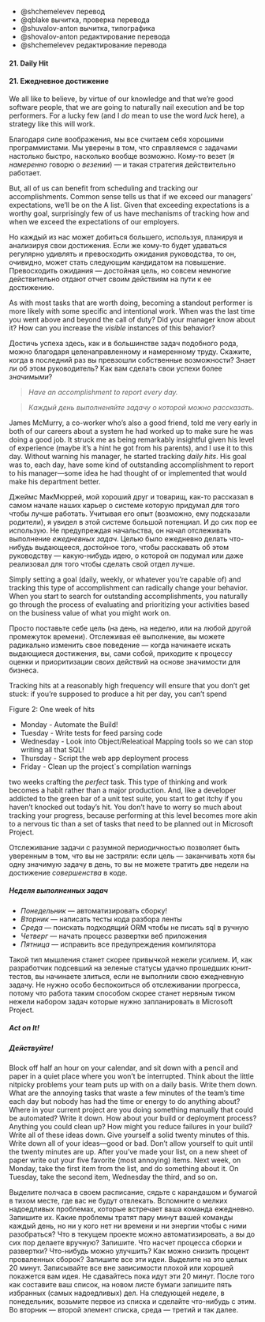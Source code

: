 - @shchemelevev перевод
- @qblake вычитка, проверка перевода
- @shuvalov-anton вычитка, типографика
- @shovalov-anton редактирование перевода
- @shchemelevev редактирование перевода

#### 21. Daily Hit
#### 21. Ежедневное достижение



We all like to believe, by virtue of our knowledge and that we’re good software 
people, that we are going to naturally nail execution and be top performers. 
For a lucky few (and I _do_ mean to use the word _luck_ here), a strategy like 
this will work.

Благодаря силе воображения, мы все считаем себя хорошими программистами.
Мы уверены в том, что справляемся с задачами настолько быстро, насколько вообще 
возможно. Кому-то везет (я _намеренно_ говорю о _везении_) — и такая стратегия 
действительно работает.


But, all of us can benefit from scheduling and tracking our accomplishments. 
Common sense tells us that if we exceed our managers’ expectations, we’ll be on 
the A list. Given that exceeding expectations is a worthy goal, surprisingly 
few of us have mechanisms of tracking how and when we exceed the expectations 
of our employers.

Но каждый из нас может добиться большего, используя, планируя и анализируя 
свои достижения. Если же кому-то будет удаваться регулярно удивлять и
превосходить ожидания руководства, то он, очивидно, может стать следующим
кандидатом на повышение. Превосходить ожидания — достойная цель, но совсем
немногие действительно отдают отчет своим действиям на пути к ее 
достижению.


As with most tasks that are worth doing, becoming a standout performer is more 
likely with some specific and intentional work. When was the last time you went 
above and beyond the call of duty? Did your manager know about it? How can you 
increase the _visible_ instances of this behavior?

Достичь успеха здесь, как и в большинстве задач подобного рода, можно благодаря
целенаправленному и намеренному труду. Скажите, когда в последний раз вы
превзошли собственные возможности? Знает ли об этом руководитель? Как вам
сделать свои успехи более _значимыми_?

> *Have an accomplishment to report every day.*

> *Каждый день выполненяйте задачу о которой можно рассказать.*



James McMurry, a co-worker who’s also a good friend, told me very early in 
both of our careers about a system he had worked up to make sure he was doing a 
good job. It struck me as being remarkably insightful given his level of 
experience (maybe it’s a hint he got from his parents), and I use it to this 
day. Without warning his manager, he started tracking _daily hits_. His goal was 
to, each day, have some kind of outstanding accomplishment to report to his 
manager—some idea he had thought of or implemented that would make his 
department better.

Джеймс МакМюррей, мой хороший друг и товарищ, как-то рассказал в самом начале
наших карьер о системе которую придумал для того чтобы лучше работать.
Учитывая его опыт (возможно, ему подсказали родители), я увидел в этой
системе большой потенциал. И до сих пор ее использую. Не предупреждая начальства,
он начал отслеживать выполнение _ежедневных задач_. Целью было ежедневно делать
что-нибудь выдающееся, достойное того, чтобы расскавать об этом руководству —
какую-нибудь идею, о которой он подумал или даже реализовал для того чтобы 
сделать свой отдел лучше.



Simply setting a goal (daily, weekly, or whatever you’re capable of) and 
tracking this type of accomplishment can radically change your behavior. When 
you start to search for outstanding accomplishments, you naturally go through 
the process of evaluating and prioritizing your activities based on the 
business value of what you might work on.

Просто поставьте себе цель (на день, на неделю, или на любой другой промежуток
времени). Отслеживая её выполнение, вы можете радикально изменить свое поведение —
когда начинаете искать выдающиеся достижения, вы, сами собой, приходите к 
процессу оценки и приоритизации своих действий на основе значимости для бизнеса.



Tracking hits at a reasonably high frequency will ensure that you don’t get 
stuck: if you’re supposed to produce a hit per day, you can’t spend

Figure 2: One week of hits
- Monday - Automate the Build!
- Tuesday - Write tests for feed parsing code
- Wednesday - Look into Object/Releatioal Mapping tools so we can stop writing all that SQL!
- Thursday - Script the web app deployment process
- Friday - Clean up the project`s compilation warnings

two weeks crafting the _perfect_ task. This type of thinking and work becomes 
a habit rather than a major production. And, like a developer addicted to the 
green bar of a unit test suite, you start to get itchy if you haven’t knocked 
out today’s hit. You don’t have to worry so much about tracking your progress, 
because performing at this level becomes more akin to a nervous tic than a set 
of tasks that need to be planned out in Microsoft Project.

Отслеживание задачи с разумной периодичностью позволяет быть уверенным в том, что
вы не застряли: если цель — заканчивать хотя бы одну значимую задачу в день, 
то вы не можете тратить две недели на достижение _совершенства_ в коде.


##### Неделя выполненных задач

- _Понедельник_ — автоматизировать сборку!
- _Вторник_ — написать тесты кода разбора ленты
- _Среда_ — поискать подходящий ORM чтобы не писать sql в ручную
- _Четверг_ — начать процесс развертки веб приложения
- _Пятница_ — исправить все предупреждения компилятора


Такой тип мышления станет скорее привычкой нежели усилием. И, как разработчик 
подсевший на зеленые статусы удачно прошедших юнит-тестов, вы начинаете 
злиться, если не выполнили свою ежедневную задачу. Не нужно особо 
беспокоиться об отслеживании прогресса, потому что работа таким способом 
скорее станет нервным тиком нежели набором задач которые нужно запланировать в 
Microsoft Project.




##### Act on It!
##### Действуйте!



Block off half an hour on your calendar, and sit down with a pencil and paper 
in a quiet place where you won’t be interrupted. Think about the little 
nitpicky problems your team puts up with on a daily basis. Write them down. 
What are the annoying tasks that waste a few minutes of the team’s time each 
day but nobody has had the time or energy to do anything about?  Where in your 
current project are you doing something manually that could be automated? Write 
it down. How about your build or deployment process? Anything you could clean 
up? How might you reduce failures in your build? Write all of these ideas 
down. Give yourself a solid twenty minutes of this. Write down all of your 
ideas—good or bad. Don’t allow yourself to quit until the twenty minutes are 
up. After you’ve made your list, on a new sheet of paper write out your five 
favorite (most annoying) items. Next week, on Monday, take the first item from 
the list, and do something about it. On Tuesday, take the second item, 
Wednesday the third, and so on.

Выделите полчаса в своем расписание, сядьте с карандашом и бумагой в тихом 
месте, где вас не будут отвлекать. Вспомните о мелких надоедливых проблемах,
которые встречает ваша команда ежедневно. Запишите их. Какие проблемы тратят пару 
минут вашей команды каждый день, но ни у кого нет ни времени и ни энергии чтобы 
с ними разобраться? Что в текущем проекте можно автоматизировать, а вы до сих
пор делаете вручную? Запишите. Что насчет процесса сборки и 
развертки? Что-нибудь можно улучшить? Как можно снизить процент проваленных 
сборок? Запишите все эти идеи. Выделите на это целых 20 минут. Записывайте все 
вне зависимости плохой или хорошей покажется вам идея. Не сдавайтесь пока 
идут эти 20 минут. После того как составите ваш список, на новом листе бумаги 
запишите пять избранных (самых надоедливых) дел. На следующей неделе, в 
понедельник, возьмите первое из списка и сделайте что-нибудь с этим. Во 
вторник — второй элемент списка, среда — третий и так далее.
